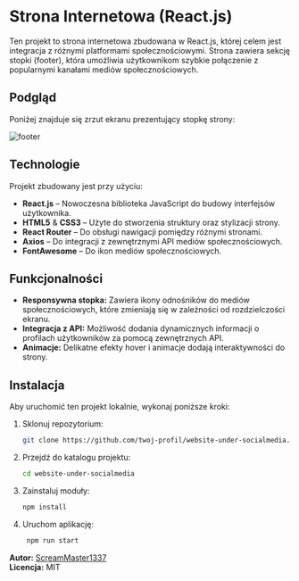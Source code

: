 # Strona Internetowa (React.js)

Ten projekt to strona internetowa zbudowana w React.js, której celem jest integracja z różnymi platformami społecznościowymi. Strona zawiera sekcję stopki (footer), która umożliwia użytkownikom szybkie połączenie z popularnymi kanałami mediów społecznościowych.

## Podgląd

Poniżej znajduje się zrzut ekranu prezentujący stopkę strony:

![footer](https://cdn.discordapp.com/attachments/1102682877235310734/1290861562550288384/Zrzut_ekranu_2024-10-02_042224.png?ex=66fe0003&is=66fcae83&hm=84df25dc639994fa99df323bc1d199ddd9002f9ba2b9887a39fe0ac57fc64d5d&)

## Technologie

Projekt zbudowany jest przy użyciu:

- **React.js** – Nowoczesna biblioteka JavaScript do budowy interfejsów użytkownika.
- **HTML5** & **CSS3** – Użyte do stworzenia struktury oraz stylizacji strony.
- **React Router** – Do obsługi nawigacji pomiędzy różnymi stronami.
- **Axios** – Do integracji z zewnętrznymi API mediów społecznościowych.
- **FontAwesome** – Do ikon mediów społecznościowych.

## Funkcjonalności

- **Responsywna stopka:** Zawiera ikony odnośników do mediów społecznościowych, które zmieniają się w zależności od rozdzielczości ekranu.
- **Integracja z API:** Możliwość dodania dynamicznych informacji o profilach użytkowników za pomocą zewnętrznych API.
- **Animacje:** Delikatne efekty hover i animacje dodają interaktywności do strony.

## Instalacja

Aby uruchomić ten projekt lokalnie, wykonaj poniższe kroki:

1. Sklonuj repozytorium:
   ```bash
   git clone https://github.com/twoj-profil/website-under-socialmedia.git
2. Przejdź do katalogu projektu:
    ```bash
   cd website-under-socialmedia
3. Zainstaluj moduły:
   ```bash
   npm install
4. Uruchom aplikację:
   ```bash
    npm run start

**Autor:** [ScreamMaster1337](https://github.com/ScreamMaster1337)  
**Licencja:** MIT
